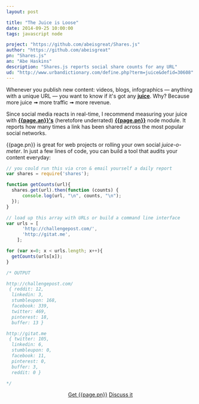 ```yaml
---
layout: post

title: "The Juice is Loose"
date: 2014-09-25 10:00:00
tags: javascript node

project: "https://github.com/abeisgreat/Shares.js"
author: "https://github.com/abeisgreat"
pn: "Shares.js"
an: "Abe Haskins"
description: "Shares.js reports social share counts for any URL"
ud: "http://www.urbandictionary.com/define.php?term=juice&defid=30608"
---
```


Whenever you publish new content: videos, blogs, infographics &mdash; anything with a unique URL &mdash; you want to know if it's got any <strong><a href="{{page.ud}}" title="The Juice via Urban Dictionary" target="_blank">juice</a></strong>. Why? Because more juice &#10143; more traffic &#10143; more revenue.

Since social media reacts in real-time, I recommend measuring your juice with <strong><a href="{{ page.author }}" target="_blank" title="{{ page.an }} on ChallengePost">{{page.an}}'s</a></strong> (heretofore underrated) <strong><a href="{{page.project}}" title="{{page.pn}} on GitHub" target="_blank">{{page.pn}}</a></strong> node module. It reports how many times a link has been shared across the most popular social networks.

{{page.pn}} is great for web projects or rolling your own social _juice-o-meter_. In just a few lines of code, you can build a tool that audits your content everyday:

```js
// you could run this via cron & email yourself a daily report
var shares = require('shares');

function getCounts(url){
  shares.get(url).then(function (counts) {
      console.log(url, "\n", counts, "\n");
  });
}

// load up this array with URLs or build a command line interface
var urls = [
      'http://challengepost.com/',
      'http://gitat.me',
    ];

for (var x=0; x < urls.length; x++){
  getCounts(urls[x]);
}

/* OUTPUT

http://challengepost.com/
 { reddit: 12,
  linkedin: 3,
  stumbleupon: 168,
  facebook: 339,
  twitter: 469,
  pinterest: 18,
  buffer: 13 }

http://gitat.me
 { twitter: 105,
  linkedin: 6,
  stumbleupon: 0,
  facebook: 11,
  pinterest: 0,
  buffer: 3,
  reddit: 0 }

*/
```

<center><a href="{{page.project}}" class="btn btn-primary " title="Get {{page.pn}} on GitHub" target="_blank">Get {{page.pn}}</a> <a href="{{ page.url }}#comments" class="btn btn-inverse" title="Discuss this issue of Git @ Me online">Discuss it</a></center>
